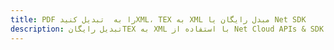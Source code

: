 ---title: PDF را به  تبدیل کنیدXML، TEX به XML مبدل رایگان یا Net SDKdescription: تبدیل رایگانTEX به XML با استفاده از Net Cloud APIs & SDK همچنین اسناد PDF را در Cloud ایجاد، ویرایش و رندر کنید.---
